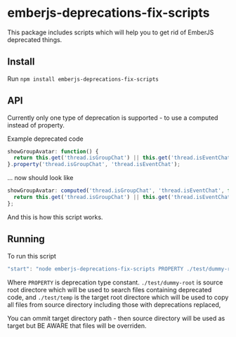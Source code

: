 # emberjs-deprecations-fix-scripts

This package includes scripts which will help you to get rid of EmberJS deprecated things.<br>

## Install 

Run `npm install emberjs-deprecations-fix-scripts`

## API

Currently only one type of deprecation is supported - to use a computed instead of property.

Example deprecated code 

```javascript
showGroupAvatar: function() {
  return this.get('thread.isGroupChat') || this.get('thread.isEventChat');
}.property('thread.isGroupChat', 'thread.isEventChat');
```


... now should look like

```javascript
showGroupAvatar: computed('thread.isGroupChat', 'thread.isEventChat', function() {
  return this.get('thread.isGroupChat') || this.get('thread.isEventChat');
};
```

And this is how this script works.

## Running

To run this script 

```javascript
"start": "node emberjs-deprecations-fix-scripts PROPERTY ./test/dummy-root ./test/temp",
```

Where ```PROPERTY``` is deprecation type constant.
```./test/dummy-root``` is source root directore which will be used to search files containing deprecated code,
and ```./test/temp``` is the target root directore which will be used to copy all files from source directory including those with deprecations replaced,

You can ommit target directory path - then source directory will be used as target but BE AWARE that files will be overriden.

